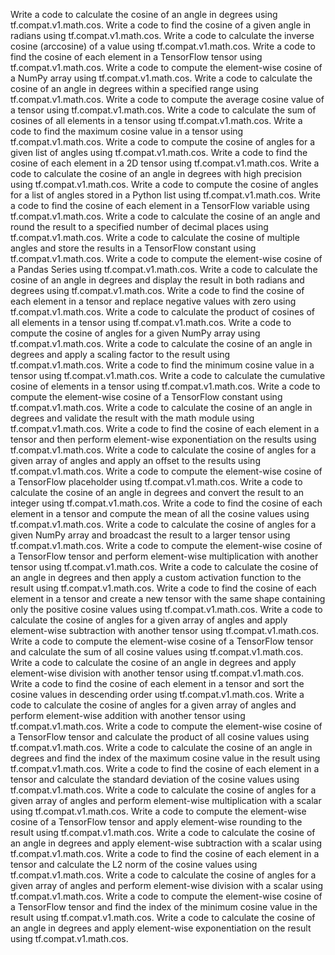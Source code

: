 Write a code to calculate the cosine of an angle in degrees using tf.compat.v1.math.cos.
Write a code to find the cosine of a given angle in radians using tf.compat.v1.math.cos.
Write a code to calculate the inverse cosine (arccosine) of a value using tf.compat.v1.math.cos.
Write a code to find the cosine of each element in a TensorFlow tensor using tf.compat.v1.math.cos.
Write a code to compute the element-wise cosine of a NumPy array using tf.compat.v1.math.cos.
Write a code to calculate the cosine of an angle in degrees within a specified range using tf.compat.v1.math.cos.
Write a code to compute the average cosine value of a tensor using tf.compat.v1.math.cos.
Write a code to calculate the sum of cosines of all elements in a tensor using tf.compat.v1.math.cos.
Write a code to find the maximum cosine value in a tensor using tf.compat.v1.math.cos.
Write a code to compute the cosine of angles for a given list of angles using tf.compat.v1.math.cos.
Write a code to find the cosine of each element in a 2D tensor using tf.compat.v1.math.cos.
Write a code to calculate the cosine of an angle in degrees with high precision using tf.compat.v1.math.cos.
Write a code to compute the cosine of angles for a list of angles stored in a Python list using tf.compat.v1.math.cos.
Write a code to find the cosine of each element in a TensorFlow variable using tf.compat.v1.math.cos.
Write a code to calculate the cosine of an angle and round the result to a specified number of decimal places using tf.compat.v1.math.cos.
Write a code to calculate the cosine of multiple angles and store the results in a TensorFlow constant using tf.compat.v1.math.cos.
Write a code to compute the element-wise cosine of a Pandas Series using tf.compat.v1.math.cos.
Write a code to calculate the cosine of an angle in degrees and display the result in both radians and degrees using tf.compat.v1.math.cos.
Write a code to find the cosine of each element in a tensor and replace negative values with zero using tf.compat.v1.math.cos.
Write a code to calculate the product of cosines of all elements in a tensor using tf.compat.v1.math.cos.
Write a code to compute the cosine of angles for a given NumPy array using tf.compat.v1.math.cos.
Write a code to calculate the cosine of an angle in degrees and apply a scaling factor to the result using tf.compat.v1.math.cos.
Write a code to find the minimum cosine value in a tensor using tf.compat.v1.math.cos.
Write a code to calculate the cumulative cosine of elements in a tensor using tf.compat.v1.math.cos.
Write a code to compute the element-wise cosine of a TensorFlow constant using tf.compat.v1.math.cos.
Write a code to calculate the cosine of an angle in degrees and validate the result with the math module using tf.compat.v1.math.cos.
Write a code to find the cosine of each element in a tensor and then perform element-wise exponentiation on the results using tf.compat.v1.math.cos.
Write a code to calculate the cosine of angles for a given array of angles and apply an offset to the results using tf.compat.v1.math.cos.
Write a code to compute the element-wise cosine of a TensorFlow placeholder using tf.compat.v1.math.cos.
Write a code to calculate the cosine of an angle in degrees and convert the result to an integer using tf.compat.v1.math.cos.
Write a code to find the cosine of each element in a tensor and compute the mean of all the cosine values using tf.compat.v1.math.cos.
Write a code to calculate the cosine of angles for a given NumPy array and broadcast the result to a larger tensor using tf.compat.v1.math.cos.
Write a code to compute the element-wise cosine of a TensorFlow tensor and perform element-wise multiplication with another tensor using tf.compat.v1.math.cos.
Write a code to calculate the cosine of an angle in degrees and then apply a custom activation function to the result using tf.compat.v1.math.cos.
Write a code to find the cosine of each element in a tensor and create a new tensor with the same shape containing only the positive cosine values using tf.compat.v1.math.cos.
Write a code to calculate the cosine of angles for a given array of angles and apply element-wise subtraction with another tensor using tf.compat.v1.math.cos.
Write a code to compute the element-wise cosine of a TensorFlow tensor and calculate the sum of all cosine values using tf.compat.v1.math.cos.
Write a code to calculate the cosine of an angle in degrees and apply element-wise division with another tensor using tf.compat.v1.math.cos.
Write a code to find the cosine of each element in a tensor and sort the cosine values in descending order using tf.compat.v1.math.cos.
Write a code to calculate the cosine of angles for a given array of angles and perform element-wise addition with another tensor using tf.compat.v1.math.cos.
Write a code to compute the element-wise cosine of a TensorFlow tensor and calculate the product of all cosine values using tf.compat.v1.math.cos.
Write a code to calculate the cosine of an angle in degrees and find the index of the maximum cosine value in the result using tf.compat.v1.math.cos.
Write a code to find the cosine of each element in a tensor and calculate the standard deviation of the cosine values using tf.compat.v1.math.cos.
Write a code to calculate the cosine of angles for a given array of angles and perform element-wise multiplication with a scalar using tf.compat.v1.math.cos.
Write a code to compute the element-wise cosine of a TensorFlow tensor and apply element-wise rounding to the result using tf.compat.v1.math.cos.
Write a code to calculate the cosine of an angle in degrees and apply element-wise subtraction with a scalar using tf.compat.v1.math.cos.
Write a code to find the cosine of each element in a tensor and calculate the L2 norm of the cosine values using tf.compat.v1.math.cos.
Write a code to calculate the cosine of angles for a given array of angles and perform element-wise division with a scalar using tf.compat.v1.math.cos.
Write a code to compute the element-wise cosine of a TensorFlow tensor and find the index of the minimum cosine value in the result using tf.compat.v1.math.cos.
Write a code to calculate the cosine of an angle in degrees and apply element-wise exponentiation on the result using tf.compat.v1.math.cos.